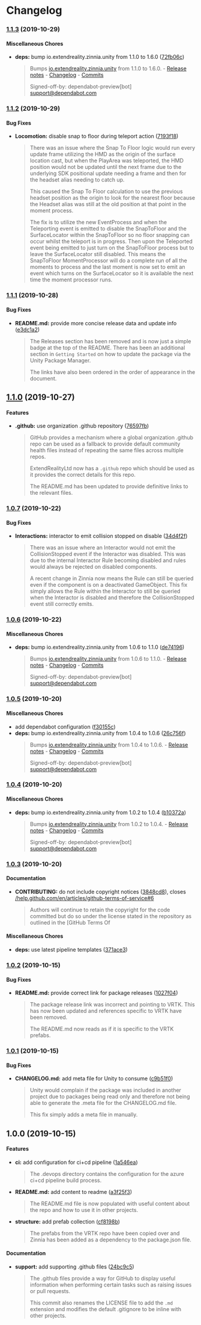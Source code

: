 # Changelog

### [1.1.3](https://github.com/ExtendRealityLtd/VRTK.Prefabs/compare/v1.1.2...v1.1.3) (2019-10-29)

#### Miscellaneous Chores

* **deps:** bump io.extendreality.zinnia.unity from 1.1.0 to 1.6.0 ([72fb06c](https://github.com/ExtendRealityLtd/VRTK.Prefabs/commit/72fb06ca6206f3e5f0858611e6480f94252789d1))
  > Bumps [io.extendreality.zinnia.unity](https://github.com/ExtendRealityLtd/Zinnia.Unity) from 1.1.0 to 1.6.0. - [Release notes](https://github.com/ExtendRealityLtd/Zinnia.Unity/releases) - [Changelog](https://github.com/ExtendRealityLtd/Zinnia.Unity/blob/master/CHANGELOG.md) - [Commits](https://github.com/ExtendRealityLtd/Zinnia.Unity/compare/v1.1.0...v1.6.0)
  > 
  > Signed-off-by: dependabot-preview[bot] <support@dependabot.com>

### [1.1.2](https://github.com/ExtendRealityLtd/VRTK.Prefabs/compare/v1.1.1...v1.1.2) (2019-10-29)

#### Bug Fixes

* **Locomotion:** disable snap to floor during teleport action ([7193f18](https://github.com/ExtendRealityLtd/VRTK.Prefabs/commit/7193f18cf45485625d8aa40fc5cdeb60f9ad7c1d))
  > There was an issue where the Snap To Floor logic would run every update frame utilizing the HMD as the origin of the surface location cast, but when the PlayArea was teleported, the HMD position would not be updated until the next frame due to the underlying SDK positional update needing a frame and then for the headset alias needing to catch up.
  > 
  > This caused the Snap To Floor calculation to use the previous headset position as the origin to look for the nearest floor because the Headset alias was still at the old position at that point in the moment process.
  > 
  > The fix is to utilize the new EventProcess and when the Teleporting event is emitted to disable the SnapToFloor and the SurfaceLocator within the SnapToFloor so no floor snapping can occur whilst the teleport is in progress. Then upon the Teleported event being emitted to just turn on the SnapToFloor process but to leave the SurfaceLocator still disabled. This means the SnapToFloor MomentProcessor will do a complete run of all the moments to process and the last moment is now set to emit an event which turns on the SurfaceLocator so it is available the next time the moment processor runs.

### [1.1.1](https://github.com/ExtendRealityLtd/VRTK.Prefabs/compare/v1.1.0...v1.1.1) (2019-10-28)

#### Bug Fixes

* **README.md:** provide more concise release data and update info ([e3dc1a2](https://github.com/ExtendRealityLtd/VRTK.Prefabs/commit/e3dc1a29196f59548ecb0cfdca403444ff1e12a1))
  > The Releases section has been removed and is now just a simple badge at the top of the README. There has been an additional section in `Getting Started` on how to update the package via the Unity Package Manager.
  > 
  > The links have also been ordered in the order of appearance in the document.

## [1.1.0](https://github.com/ExtendRealityLtd/VRTK.Prefabs/compare/v1.0.7...v1.1.0) (2019-10-27)

#### Features

* **.github:** use organization .github repository ([76597fb](https://github.com/ExtendRealityLtd/VRTK.Prefabs/commit/76597fb177972d15873382d45a87d064a9c6f1b0))
  > GitHub provides a mechanism where a global organization .github repo can be used as a fallback to provide default community health files instead of repeating the same files across multiple repos.
  > 
  > ExtendRealityLtd now has a `.github` repo which should be used as it provides the correct details for this repo.
  > 
  > The README.md has been updated to provide definitive links to the relevant files.

### [1.0.7](https://github.com/ExtendRealityLtd/VRTK.Prefabs/compare/v1.0.6...v1.0.7) (2019-10-22)

#### Bug Fixes

* **Interactions:** interactor to emit collision stopped on disable ([34d4f2f](https://github.com/ExtendRealityLtd/VRTK.Prefabs/commit/34d4f2faa95b07c06a7d05d1dcae4dfbe11e5f08))
  > There was an issue where an Interactor would not emit the CollisionStopped event if the Interactor was disabled. This was due to the internal Interactor Rule becoming disabled and rules would always be rejected on disabled components.
  > 
  > A recent change in Zinnia now means the Rule can still be queried even if the component is on a deactivated GameObject. This fix simply allows the Rule within the Interactor to still be queried when the Interactor is disabled and therefore the CollisionStopped event still correctly emits.

### [1.0.6](https://github.com/ExtendRealityLtd/VRTK.Prefabs/compare/v1.0.5...v1.0.6) (2019-10-22)

#### Miscellaneous Chores

* **deps:** bump io.extendreality.zinnia.unity from 1.0.6 to 1.1.0 ([de74196](https://github.com/ExtendRealityLtd/VRTK.Prefabs/commit/de74196fcbf8a1879c33f1eb878039618b4b269a))
  > Bumps [io.extendreality.zinnia.unity](https://github.com/ExtendRealityLtd/Zinnia.Unity) from 1.0.6 to 1.1.0. - [Release notes](https://github.com/ExtendRealityLtd/Zinnia.Unity/releases) - [Changelog](https://github.com/ExtendRealityLtd/Zinnia.Unity/blob/master/CHANGELOG.md) - [Commits](https://github.com/ExtendRealityLtd/Zinnia.Unity/compare/v1.0.6...v1.1.0)
  > 
  > Signed-off-by: dependabot-preview[bot] <support@dependabot.com>

### [1.0.5](https://github.com/ExtendRealityLtd/VRTK.Prefabs/compare/v1.0.4...v1.0.5) (2019-10-20)

#### Miscellaneous Chores

* add dependabot configuration ([f30155c](https://github.com/ExtendRealityLtd/VRTK.Prefabs/commit/f30155c6852da4b72202f33f7686aafd2ba5039b))
* **deps:** bump io.extendreality.zinnia.unity from 1.0.4 to 1.0.6 ([26c756f](https://github.com/ExtendRealityLtd/VRTK.Prefabs/commit/26c756f34c6dae0b67527df50d3da1b101f38dc4))
  > Bumps [io.extendreality.zinnia.unity](https://github.com/ExtendRealityLtd/Zinnia.Unity) from 1.0.4 to 1.0.6. - [Release notes](https://github.com/ExtendRealityLtd/Zinnia.Unity/releases) - [Changelog](https://github.com/ExtendRealityLtd/Zinnia.Unity/blob/master/CHANGELOG.md) - [Commits](https://github.com/ExtendRealityLtd/Zinnia.Unity/compare/v1.0.4...v1.0.6)
  > 
  > Signed-off-by: dependabot-preview[bot] <support@dependabot.com>

### [1.0.4](https://github.com/ExtendRealityLtd/VRTK.Prefabs/compare/v1.0.3...v1.0.4) (2019-10-20)

#### Miscellaneous Chores

* **deps:** bump io.extendreality.zinnia.unity from 1.0.2 to 1.0.4 ([b10372a](https://github.com/ExtendRealityLtd/VRTK.Prefabs/commit/b10372aa51bf054c47db1fee6c6324f920d7e307))
  > Bumps [io.extendreality.zinnia.unity](https://github.com/ExtendRealityLtd/Zinnia.Unity) from 1.0.2 to 1.0.4. - [Release notes](https://github.com/ExtendRealityLtd/Zinnia.Unity/releases) - [Changelog](https://github.com/ExtendRealityLtd/Zinnia.Unity/blob/master/CHANGELOG.md) - [Commits](https://github.com/ExtendRealityLtd/Zinnia.Unity/compare/v1.0.2...v1.0.4)
  > 
  > Signed-off-by: dependabot-preview[bot] <support@dependabot.com>

### [1.0.3](https://github.com/ExtendRealityLtd/VRTK.Prefabs/compare/v1.0.2...v1.0.3) (2019-10-20)

#### Documentation

* **CONTRIBUTING:** do not include copyright notices ([3848cd8](https://github.com/ExtendRealityLtd/VRTK.Prefabs/commit/3848cd8d10009c97b21f4a7283541eb489a33b42)), closes [/help.github.com/en/articles/github-terms-of-service#6](https://github.com//help.github.com/en/articles/github-terms-of-service/issues/6)
  > Authors will continue to retain the copyright for the code committed but do so under the license stated in the repository as outlined in the [GitHub Terms Of

#### Miscellaneous Chores

* **deps:** use latest pipeline templates ([371ace3](https://github.com/ExtendRealityLtd/VRTK.Prefabs/commit/371ace3d94dcba4561dbcfc5248a401309db4161))

### [1.0.2](https://github.com/ExtendRealityLtd/VRTK.Prefabs/compare/v1.0.1...v1.0.2) (2019-10-15)

#### Bug Fixes

* **README.md:** provide correct link for package releases ([1027f04](https://github.com/ExtendRealityLtd/VRTK.Prefabs/commit/1027f04f222dd278f9daa5478e7f2ce235e01a57))
  > The package release link was incorrect and pointing to VRTK. This has now been updated and references specific to VRTK have been removed.
  > 
  > The README.md now reads as if it is specific to the VRTK prefabs.

### [1.0.1](https://github.com/ExtendRealityLtd/VRTK.Prefabs/compare/v1.0.0...v1.0.1) (2019-10-15)

#### Bug Fixes

* **CHANGELOG.md:** add meta file for Unity to consume ([c9b51f0](https://github.com/ExtendRealityLtd/VRTK.Prefabs/commit/c9b51f03e7fe60c54e5247ddb7623ff7cb4845cd))
  > Unity would complain if the package was included in another project due to packages being read only and therefore not being able to generate the .meta file for the CHANGELOG.md file.
  > 
  > This fix simply adds a meta file in manually.

## 1.0.0 (2019-10-15)

#### Features

* **ci:** add configuration for ci+cd pipeline ([1a546ea](https://github.com/ExtendRealityLtd/VRTK.Prefabs/commit/1a546ea401c17fad7e87aea2fe7f11c65ff61743))
  > The .devops directory contains the configuration for the azure ci+cd pipeline build process.
* **README.md:** add content to readme ([a3f25f3](https://github.com/ExtendRealityLtd/VRTK.Prefabs/commit/a3f25f312d9b855d6f631bb4c8d24a40b9386ded))
  > The README.md file is now populated with useful content about the repo and how to use it in other projects.
* **structure:** add prefab collection ([cf8198b](https://github.com/ExtendRealityLtd/VRTK.Prefabs/commit/cf8198bb5ee6b88f53463fa304dd212b0ddf6ba5))
  > The prefabs from the VRTK repo have been copied over and Zinnia has been added as a dependency to the package.json file.

#### Documentation

* **support:** add supporting .github files ([24bc9c5](https://github.com/ExtendRealityLtd/VRTK.Prefabs/commit/24bc9c5f7dc590c52b461f1b92d80b23912b875f))
  > The .github files provide a way for GitHub to display useful information when performing certain tasks such as raising issues or pull requests.
  > 
  > This commit also renames the LICENSE file to add the `.md` extension and modifies the default .gitignore to be inline with other projects.
